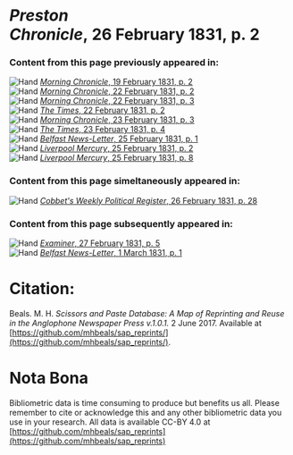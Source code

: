 # *Preston Chronicle*, 26 February 1831, p. 2  
  
### Content from this page previously appeared in:  
![Hand](http://scissorsandpaste.net/wp-content/uploads/2017/06/smallhandpointer.png) [*Morning Chronicle*, 19 February 1831, p. 2](https://mhbeals.github.io/sap_html/Morning-Chronicle/Morning-Chronicle-19-February-1831-p-2)  
![Hand](http://scissorsandpaste.net/wp-content/uploads/2017/06/smallhandpointer.png) [*Morning Chronicle*, 22 February 1831, p. 2](https://mhbeals.github.io/sap_html/Morning-Chronicle/Morning-Chronicle-22-February-1831-p-2)  
![Hand](http://scissorsandpaste.net/wp-content/uploads/2017/06/smallhandpointer.png) [*Morning Chronicle*, 22 February 1831, p. 3](https://mhbeals.github.io/sap_html/Morning-Chronicle/Morning-Chronicle-22-February-1831-p-3)  
![Hand](http://scissorsandpaste.net/wp-content/uploads/2017/06/smallhandpointer.png) [*The Times*, 22 February 1831, p. 2](https://mhbeals.github.io/sap_html/The-Times/The-Times-22-February-1831-p-2)  
![Hand](http://scissorsandpaste.net/wp-content/uploads/2017/06/smallhandpointer.png) [*Morning Chronicle*, 23 February 1831, p. 3](https://mhbeals.github.io/sap_html/Morning-Chronicle/Morning-Chronicle-23-February-1831-p-3)  
![Hand](http://scissorsandpaste.net/wp-content/uploads/2017/06/smallhandpointer.png) [*The Times*, 23 February 1831, p. 4](https://mhbeals.github.io/sap_html/The-Times/The-Times-23-February-1831-p-4)  
![Hand](http://scissorsandpaste.net/wp-content/uploads/2017/06/smallhandpointer.png) [*Belfast News-Letter*, 25 February 1831, p. 1](https://mhbeals.github.io/sap_html/Belfast-News-Letter/Belfast-News-Letter-25-February-1831-p-1)  
![Hand](http://scissorsandpaste.net/wp-content/uploads/2017/06/smallhandpointer.png) [*Liverpool Mercury*, 25 February 1831, p. 2](https://mhbeals.github.io/sap_html/Liverpool-Mercury/Liverpool-Mercury-25-February-1831-p-2)  
![Hand](http://scissorsandpaste.net/wp-content/uploads/2017/06/smallhandpointer.png) [*Liverpool Mercury*, 25 February 1831, p. 8](https://mhbeals.github.io/sap_html/Liverpool-Mercury/Liverpool-Mercury-25-February-1831-p-8)  
  
### Content from this page simeltaneously appeared in:  
![Hand](http://scissorsandpaste.net/wp-content/uploads/2017/06/smallhandpointer.png) [*Cobbet's Weekly Political Register*, 26 February 1831, p. 28](https://mhbeals.github.io/sap_html/Cobbet's-Weekly-Political-Register/Cobbet's-Weekly-Political-Register-26-February-1831-p-28)  
  
### Content from this page subsequently appeared in:  
![Hand](http://scissorsandpaste.net/wp-content/uploads/2017/06/smallhandpointer.png) [*Examiner*, 27 February 1831, p. 5](https://mhbeals.github.io/sap_html/Examiner/Examiner-27-February-1831-p-5)  
![Hand](http://scissorsandpaste.net/wp-content/uploads/2017/06/smallhandpointer.png) [*Belfast News-Letter*, 1 March 1831, p. 1](https://mhbeals.github.io/sap_html/Belfast-News-Letter/Belfast-News-Letter-1-March-1831-p-1)  


# Citation: 

Beals. M. H. *Scissors and Paste Database: A Map of Reprinting and Reuse in the Anglophone Newspaper Press v.1.0.1.* 2 June 2017. Available at [https://github.com/mhbeals/sap_reprints/](https://github.com/mhbeals/sap_reprints/). 

# Nota Bona

Bibliometric data is time consuming to produce but benefits us all. Please remember to cite or acknowledge this and any other bibliometric data you use in your research. All data is available CC-BY 4.0 at [https://github.com/mhbeals/sap_reprints](https://github.com/mhbeals/sap_reprints)